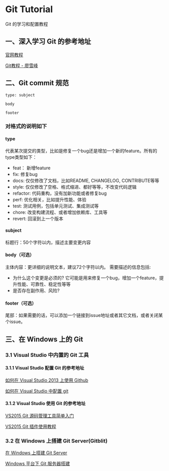 # Git Tutorial
Git 的学习和配置教程

## 一、深入学习 Git 的参考地址
[官网教程](https://git-scm.com/doc)

[Git教程 - 廖雪峰](https://www.liaoxuefeng.com/wiki/0013739516305929606dd18361248578c67b8067c8c017b000)

## 二、Git commit 规范

```
type: subject

body

footer
```
### 对格式的说明如下
#### type
代表某次提交的类型，比如是修复一个bug还是增加一个新的feature。所有的type类型如下：
- feat： 新增feature
- fix: 修复bug
- docs: 仅仅修改了文档，比如README, CHANGELOG, CONTRIBUTE等等
- style: 仅仅修改了空格、格式缩进、都好等等，不改变代码逻辑
- refactor: 代码重构，没有加新功能或者修复bug
- perf: 优化相关，比如提升性能、体验
- test: 测试用例，包括单元测试、集成测试等
- chore: 改变构建流程、或者增加依赖库、工具等
- revert: 回滚到上一个版本

#### subject
标题行：50个字符以内，描述主要变更内容

#### body（可选）
主体内容：更详细的说明文本，建议72个字符以内。 需要描述的信息包括:

- 为什么这个变更是必须的? 它可能是用来修复一个bug，增加一个feature，提升性能、可靠性、稳定性等等
- 是否存在副作用、风险? 

#### footer（可选）
尾部：如果需要的话，可以添加一个链接到issue地址或者其它文档，或者关闭某个issue。

## 三、在 Windows 上的 Git

### 3.1 Visual Studio 中内置的 Git 工具 

#### 3.1.1 Visual Studio 配置 Git 的参考地址
[如何在 Visual Studio 2013 上使用 Github](http://www.oschina.net/translate/setting-up-github-to-work-with-visual-studio-2013-step-by-step)

[如何在 Visual Studio 中配置 git](http://jingyan.baidu.com/article/3a2f7c2e05273926afd6118d.html)

#### 3.1.2 Visual Studio 使用 Git 的参考地址
[VS2015 Git 源码管理工具简单入门](http://www.cnblogs.com/newP/p/5732431.html)

[VS2015 Git 插件使用教程](http://blog.csdn.net/huutu/article/details/51099143)

### 3.2 在 Windows 上搭建 Git Server(Gitblit)
[在 Windows 上搭建 Git Server](http://www.cnblogs.com/sumuncle/p/6362697.html)

[Windows 平台下 Git 服务器搭建](http://blog.csdn.net/a117653909/article/details/51182188)
